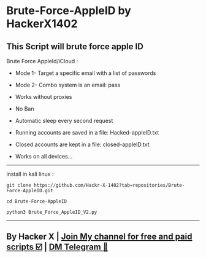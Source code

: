 # Brute-Force-AppleID by HackerX1402
## This Script will brute force apple ID

Brute Force AppleId/iCloud :

- Mode 1- Target a specific email with a list of passwords
- Mode 2- Combo system is an email: pass

- Works without proxies
- No Ban
- Automatic sleep every second request
- Running accounts are saved in a file:
Hacked-appleID.txt
- Closed accounts are kept in a file:
closed-appleID.txt
- Works on all devices...
--------------------
install in kali linux :

<!--START_SECTION:waka-->
```
git clone https://github.com/Hackr-X-1402?tab=repositories/Brute-Force-AppleID.git
```
<!--END_SECTION:waka-->

<!--START_SECTION:waka-->
```
cd Brute-Force-AppleID
```
<!--END_SECTION:waka-->

<!--START_SECTION:waka-->
```
python3 Brute_Force_AppleID_V2.py
```
<!--END_SECTION:waka-->

--------------------
By Hacker X | <a class="" href="https://t.me/hackrxx1402">Join My channel for free and paid scripts ☑️</a> | <a class="" href="http://t.me/hackrx1402"> DM Telegram 🔷</a>
-

